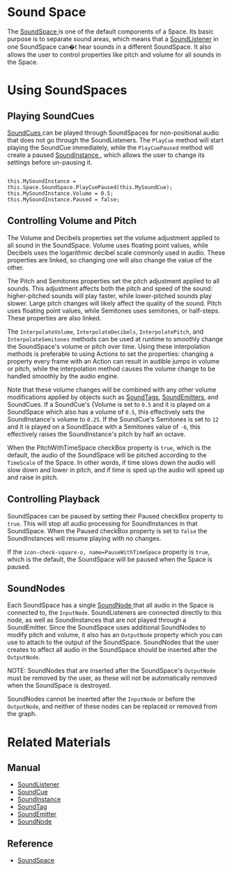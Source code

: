 # Sound Space
The [ SoundSpace ](https://github.com/PlasmaEngine/PlasmaDocs/blob/master/code_reference/class_reference/soundspace.markdown) is one of the default components of a Space. Its basic purpose is to separate sound areas, which means that a [SoundListener](https://plasmaengine.github.io/PlasmaDocs/Manual/audio/soundlistener.markdown) in one SoundSpace can�t hear sounds in a different SoundSpace. It also allows the user to control properties like pitch and volume for all sounds in the Space. 

# Using SoundSpaces

## Playing SoundCues

[SoundCues  ](https://plasmaengine.github.io/PlasmaDocs/Manual/audio/soundcue.markdown) can be played through SoundSpaces for non-positional audio that does not go through the SoundListeners. The `PlayCue` method will start playing the SoundCue immediately, while the `PlayCuePaused` method will create a paused [SoundInstance ](https://plasmaengine.github.io/PlasmaDocs/Manual/audio/soundinstance.markdown), which allows the user to change its settings before un-pausing it.

<pre><code class="language-csharp">
this.MySoundInstance = this.Space.SoundSpace.PlayCuePaused(this.MySoundCue);
this.MySoundInstance.Volume = 0.5;
this.MySoundInstance.Paused = false;
</code></pre>

## Controlling Volume and Pitch

The Volume  and Decibels  properties set the volume adjustment applied to all sound in the SoundSpace. Volume  uses floating point values, while Decibels  uses the logarithmic decibel scale commonly used in audio. These properties are linked, so changing one will also change the value of the other.

The Pitch  and Semitones  properties set the pitch adjustment applied to all sounds. This adjustment affects both the pitch and speed of the sound: higher-pitched sounds will play faster, while lower-pitched sounds play slower. Large pitch changes will likely affect the quality of the sound. Pitch  uses floating point values, while Semitones  uses semitones, or half-steps. These properties are also linked.

The `InterpolateVolume`, `InterpolateDecibels`, `InterpolatePitch`, and `InterpolateSemitones` methods can be used at runtime to smoothly change the SoundSpace's volume or pitch over time. Using these interpolation methods is preferable to using Actions to set the properties: changing a property every frame with an Action can result in audible jumps in volume or pitch, while the interpolation method causes the volume change to be handled smoothly by the audio engine.

Note that these volume changes will be combined with any other volume modifications applied by objects such as [SoundTags](https://plasmaengine.github.io/PlasmaDocs/Manual/audio/soundtag.markdown), [SoundEmitters](https://plasmaengine.github.io/PlasmaDocs/Manual/audio/soundemitter.markdown), and SoundCues. If a SoundCue's {Volume  is set to `0.5` and it is played on a SoundSpace which also has a volume of `0.5`, this effectively sets the SoundInstance's volume to `0.25`. If the SoundCue's Semitones  is set to `12` and it is played on a SoundSpace with a Semitones  value of `-6`, this effectively raises the SoundInstance's pitch by half an octave.

When the PitchWithTimeSpace checkBox property is `true`, which is the default, the audio of the SoundSpace will be pitched according to the `TimeScale` of the Space. In other words, if time slows down the audio will slow down and lower in pitch, and if time is sped up the audio will speed up and raise in pitch.

## Controlling Playback

SoundSpaces can be paused by setting their Paused checkBox property to `true`. This will stop all audio processing for SoundInstances in that SoundSpace. When the Paused checkBox property is set to `false` the SoundInstances will resume playing with no changes. 

If the `icon-check-square-o, name=PauseWithTimeSpace` property is `true`, which is the default, the SoundSpace will be paused when the Space is paused.

## SoundNodes

Each SoundSpace has a single [SoundNode ](https://plasmaengine.github.io/PlasmaDocs/Manual/audio/soundnode.markdown) that all audio in the Space is connected to, the `InputNode`. SoundListeners are connected directly to this node, as well as SoundInstances that are not played through a SoundEmitter. Since the SoundSpace uses additional SoundNodes to modify pitch and volume, it also has an `OutputNode` property which you can use to attach to the output of the SoundSpace. SoundNodes that the user creates to affect all audio in the SoundSpace should be inserted after the `OutputNode`. 

NOTE: SoundNodes that are inserted after the SoundSpace's `OutputNode` must be removed by the user, as these will not be automatically removed when the SoundSpace is destroyed.

SoundNodes cannot be inserted after the `InputNode` or before the `OutputNode`, and neither of these nodes can be replaced or removed from the graph.


#  Related Materials

## Manual
- [SoundListener ](https://plasmaengine.github.io/PlasmaDocs/Manual/audio/soundlistener.markdown)
- [SoundCue ](https://plasmaengine.github.io/PlasmaDocs/Manual/audio/soundcue.markdown)
- [SoundInstance ](https://plasmaengine.github.io/PlasmaDocs/Manual/audio/soundinstance.markdown)
- [SoundTag ](https://plasmaengine.github.io/PlasmaDocs/Manual/audio/soundtag.markdown)
- [SoundEmitter ](https://plasmaengine.github.io/PlasmaDocs/Manual/audio/soundemitter.markdown)
- [SoundNode ](https://plasmaengine.github.io/PlasmaDocs/Manual/audio/soundnode.markdown)

## Reference
- [ SoundSpace ](https://github.com/PlasmaEngine/PlasmaDocs/blob/master/code_reference/class_reference/soundspace.markdown) 

 
